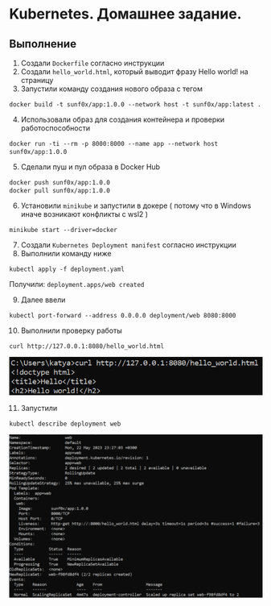 # Kubernetes. Домашнее задание.
## Выполнение
1) Создали `Dockerfile` согласно инструкции
2) Создали `hello_world.html`, который выводит фразу Hello world! на страницу
3) Запустили команду создания нового образа с тегом
```
docker build -t sunf0x/app:1.0.0 --network host -t sunf0x/app:latest .
```
4) Использовали образ для создания контейнера и проверки работоспособности
```
docker run -ti --rm -p 8000:8000 --name app --network host sunf0x/app:1.0.0
```
5) Сделали пуш и пул образа в Docker Hub
```
docker push sunf0x/app:1.0.0
docker pull sunf0x/app:1.0.0
```
6) Установили `minikube` и запустили в докере ( потому что в Windows иначе возникают конфликты с wsl2 )
```
minikube start --driver=docker
```
7) Создали `Kubernetes Deployment manifest` согласно инструкции
8) Выполнили команду ниже
```
kubectl apply -f deployment.yaml
```
Получили: `deployment.apps/web created`

9) Далее ввели
```
kubectl port-forward --address 0.0.0.0 deployment/web 8080:8000
```
10) Выполнили проверку работы
```
curl http://127.0.0.1:8080/hello_world.html
```
![hello world](hello_world.png)

11) Запустили
```
kubectl describe deployment web
```
![Describe](command_result.png)
